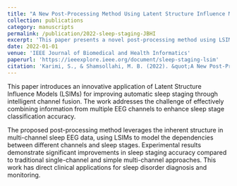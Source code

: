 ```yaml
---
title: "A New Post-Processing Method Using Latent Structure Influence Models for Channel Fusion in Automatic Sleep Staging"
collection: publications
category: manuscripts
permalink: /publication/2022-sleep-staging-JBHI
excerpt: 'This paper presents a novel post-processing method using LSIMs for channel fusion to improve automatic sleep staging performance.'
date: 2022-01-01
venue: 'IEEE Journal of Biomedical and Health Informatics'
paperurl: 'https://ieeexplore.ieee.org/document/sleep-staging-lsim'
citation: 'Karimi, S., & Shamsollahi, M. B. (2022). &quot;A New Post-Processing Method Using Latent Structure Influence Models for Channel Fusion in Automatic Sleep Staging.&quot; <i>IEEE Journal of Biomedical and Health Informatics</i>.'
---
```


This paper introduces an innovative application of Latent Structure Influence Models (LSIMs) for improving automatic sleep staging through intelligent channel fusion. The work addresses the challenge of effectively combining information from multiple EEG channels to enhance sleep stage classification accuracy.

The proposed post-processing method leverages the inherent structure in multi-channel sleep EEG data, using LSIMs to model the dependencies between different channels and sleep stages. Experimental results demonstrate significant improvements in sleep staging accuracy compared to traditional single-channel and simple multi-channel approaches. This work has direct clinical applications for sleep disorder diagnosis and monitoring. 